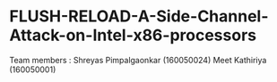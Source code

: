 # FLUSH-RELOAD-A-Side-Channel-Attack-on-Intel-x86-processors

Team members :
Shreyas Pimpalgaonkar (160050024)
Meet Kathiriya (160050001)
